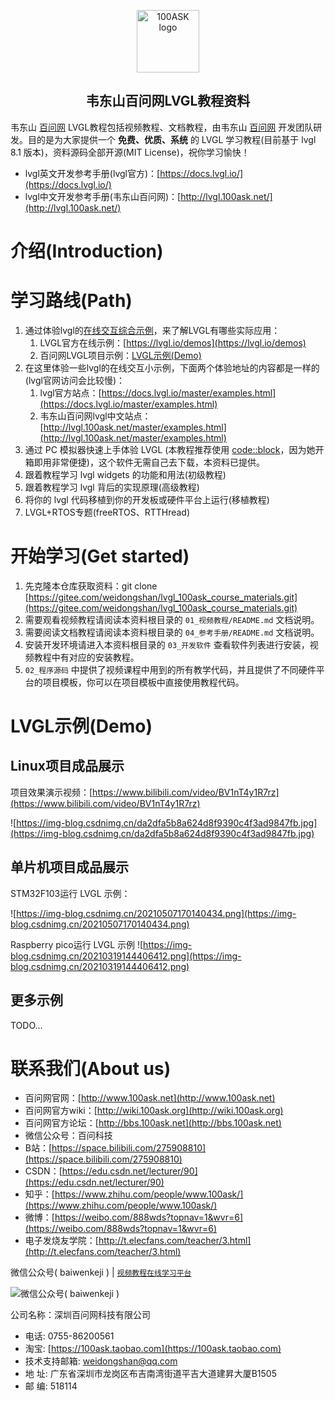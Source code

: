 

<p align="center"><a href="https://www.100ask.net" target="_blank" rel="noopener noreferrer"><img width="100" src="http://wechatapppro-1252524126.file.myqcloud.com/appTVs2sJfo3933/image/b_u_5fb1e35c3d801_CUAzKqf9/knhb7p8x0j7u.png" alt="100ASK logo"></a></p>

<h2 align="center">韦东山百问网LVGL教程资料</h2>   

韦东山 [百问网](https://www.100ask.net) LVGL教程包括视频教程、文档教程，由韦东山 [百问网](https://www.100ask.net) 开发团队研发。目的是为大家提供一个 **免费、优质、系统** 的 LVGL 学习教程(目前基于 lvgl 8.1 版本)，资料源码全部开源(MIT License)，祝你学习愉快！

- lvgl英文开发参考手册(lvgl官方)：[https://docs.lvgl.io/](https://docs.lvgl.io/)
- lvgl中文开发参考手册(韦东山百问网)：[http://lvgl.100ask.net/](http://lvgl.100ask.net/)


# 介绍(Introduction)


# 学习路线(Path)

1. 通过体验lvgl的[在线交互综合示例](https://lvgl.io/demos)，来了解LVGL有哪些实际应用：
   1. LVGL官方在线示例：[https://lvgl.io/demos](https://lvgl.io/demos)
   2. 百问网LVGL项目示例：[LVGL示例(Demo)](#LVGL示例(Demo))
2. 在这里体验一些lvgl的在线交互小示例，下面两个体验地址的内容都是一样的(lvgl官网访问会比较慢)：
   1. lvgl官方站点：[https://docs.lvgl.io/master/examples.html](https://docs.lvgl.io/master/examples.html)
   2. 韦东山百问网lvgl中文站点：[http://lvgl.100ask.net/master/examples.html](http://lvgl.100ask.net/master/examples.html)
3. 通过 PC 模拟器快速上手体验 LVGL (本教程推荐使用 [code::block](https://www.codeblocks.org)，因为她开箱即用非常便捷)，这个软件无需自己去下载，本资料已提供。
4. 跟着教程学习 lvgl widgets 的功能和用法(初级教程)
5. 跟着教程学习 lvgl 背后的实现原理(高级教程)
6. 将你的 lvgl 代码移植到你的开发板或硬件平台上运行(移植教程)
6. LVGL+RTOS专题(freeRTOS、RTTHread)


# 开始学习(Get started)

1. 先克隆本仓库获取资料：git clone [https://gitee.com/weidongshan/lvgl_100ask_course_materials.git](https://gitee.com/weidongshan/lvgl_100ask_course_materials.git)
2. 需要观看视频教程请阅读本资料根目录的 `01_视频教程/README.md` 文档说明。
3. 需要阅读文档教程请阅读本资料根目录的 `04_参考手册/README.md` 文档说明。
4. 安装开发环境请进入本资料根目录的 `03_开发软件` 查看软件列表进行安装，视频教程中有对应的安装教程。
5. `02_程序源码` 中提供了视频课程中用到的所有教学代码，并且提供了不同硬件平台的项目模板，你可以在项目模板中直接使用教程代码。


# LVGL示例(Demo)

## Linux项目成品展示

项目效果演示视频：[https://www.bilibili.com/video/BV1nT4y1R7rz](https://www.bilibili.com/video/BV1nT4y1R7rz)

![https://img-blog.csdnimg.cn/da2dfa5b8a624d8f9390c4f3ad9847fb.jpg](https://img-blog.csdnimg.cn/da2dfa5b8a624d8f9390c4f3ad9847fb.jpg)

## 单片机项目成品展示

STM32F103运行 LVGL 示例：

![https://img-blog.csdnimg.cn/20210507170140434.png](https://img-blog.csdnimg.cn/20210507170140434.png)


Raspberry pico运行 LVGL 示例
![https://img-blog.csdnimg.cn/20210319144406412.png](https://img-blog.csdnimg.cn/20210319144406412.png)


## 更多示例
 TODO...


# 联系我们(About us)

- 百问网官网：[http://www.100ask.net](http://www.100ask.net)
- 百问网官方wiki：[http://wiki.100ask.org](http://wiki.100ask.org)
- 百问网官方论坛：[http://bbs.100ask.net](http://bbs.100ask.net)
- 微信公众号：百问科技
- B站：[https://space.bilibili.com/275908810](https://space.bilibili.com/275908810)
- CSDN：[https://edu.csdn.net/lecturer/90](https://edu.csdn.net/lecturer/90)
- 知乎：[https://www.zhihu.com/people/www.100ask/](https://www.zhihu.com/people/www.100ask/)
- 微博：[https://weibo.com/888wds?topnav=1&wvr=6](https://weibo.com/888wds?topnav=1&wvr=6)
- 电子发烧友学院：[http://t.elecfans.com/teacher/3.html](http://t.elecfans.com/teacher/3.html)


微信公众号( baiwenkeji )  |  [`视频教程在线学习平台`](http://www.100ask.net)

![微信公众号( baiwenkeji )](http://photos.100ask.net/ELADCMSecond/aboutus/followus.png)



公司名称：深圳百问网科技有限公司
-  电话: 0755-86200561
-  淘宝: [https://100ask.taobao.com](https://100ask.taobao.com)
-  技术支持邮箱: weidongshan@qq.com 
-  地        址: 广东省深圳市龙岗区布吉南湾街道平吉大道建昇大厦B1505 
-  邮        编: 518114 

